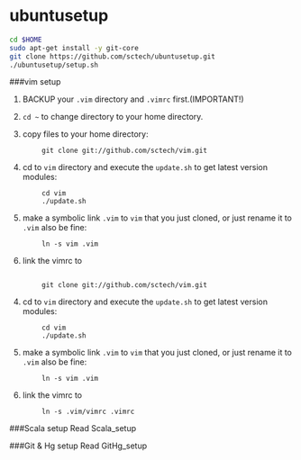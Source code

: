ubuntusetup
==========

```sh
cd $HOME
sudo apt-get install -y git-core
git clone https://github.com/sctech/ubuntusetup.git
./ubuntusetup/setup.sh
```
###vim setup

1. BACKUP your `.vim` directory and `.vimrc` first.(IMPORTANT!)

2. `cd ~` to change directory to your home directory.

3. copy files to your home directory:
```
        git clone git://github.com/sctech/vim.git
```
4. cd to `vim` directory and execute the `update.sh` to get latest version modules:
```
        cd vim
        ./update.sh
```
5. make a symbolic link `.vim` to `vim` that you just cloned, or just rename it to `.vim` also be fine:
```
        ln -s vim .vim
```
6. link the vimrc to
```

        git clone git://github.com/sctech/vim.git
```
4. cd to `vim` directory and execute the `update.sh` to get latest version modules:
```
        cd vim
        ./update.sh
```
5. make a symbolic link `.vim` to `vim` that you just cloned, or just rename it to `.vim` also be fine:
```
        ln -s vim .vim
```
6. link the vimrc to
```
        ln -s .vim/vimrc .vimrc
```

###Scala setup
Read Scala_setup

###Git & Hg setup
Read GitHg_setup

